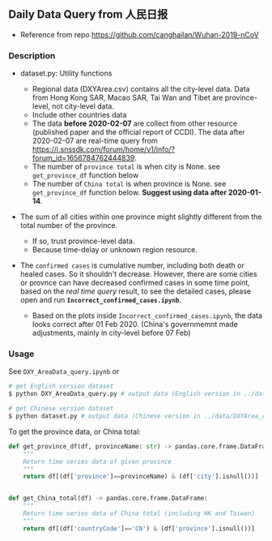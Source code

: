 ## Daily Data Query from 人民日报


* Reference from repo https://github.com/canghailan/Wuhan-2019-nCoV


### Description

* dataset.py: Utility functions
  * Regional data (DXYArea.csv) contains all the city-level data. Data from Hong Kong SAR, Macao SAR, Tai Wan and Tibet are province-level, not city-level data.
  * Include other countries data
  * The data **before 2020-02-07** are collect from other resource (published paper and the official report of CCDI). The data after 2020-02-07 are real-time query from https://i.snssdk.com/forum/home/v1/info/?forum_id=1656784762444839. 
  * The number of `province total` is when city is None. see `get_province_df` function below
  * The number of `China total` is when province is None. see `get_province_df` function below. **Suggest using data after 2020-01-14**. 
  
* The sum of all cities within one province might slightly different from the total number of the province. 
  * If so, trust province-level data. 
  * Because time-delay or unknown region resource. 

* The `confirmed cases` is cumulative number, including both death or healed cases. So it shouldn't decrease. However, there are some cities or provnce can have decreased confirmed cases in some time point, based on the _real time query_ result, to see the detailed cases, please open and run **`Incorrect_confirmed_cases.ipynb`**. 
  * Based on the plots inside `Incorrect_confirmed_cases.ipynb`, the data looks correct after 01 Feb 2020. (China's governmemnt made adjustments, mainly in city-level before 07 Feb)
  


### Usage
See `DXY_AreaData_query.ipynb` or
```sh
# get English version dataset 
$ python DXY_AreaData_query.py # output data (English version in ../data/DXYArea.csv)

# get Chinese version dataset 
$ python dataset.py # output data (Chinese version in ../data/DXYArea_chinese.csv)
```

To get the province data, or China total: 
```python
def get_province_df(df, provinceName: str) -> pandas.core.frame.DataFrame:
    """
    Return time series data of given province
    """
    return df[(df['province']==provinceName) & (df['city'].isnull())]


def get_China_total(df) -> pandas.core.frame.DataFrame:
    """
    Return time series data of China total (including HK and Taiwan)
    """
    return df[(df['countryCode']=='CN') & (df['province'].isnull())]
```
